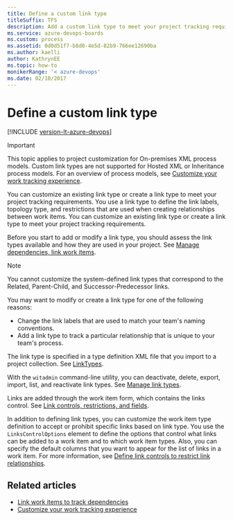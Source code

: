 ```yaml
---
title: Define a custom link type 
titleSuffix: TFS
description: Add a custom link type to meet your project tracking requirements in Team Foundation Server  
ms.service: azure-devops-boards
ms.custom: process
ms.assetid: 0d0d51f7-b8d0-4e5d-82b9-766ee12690ba
ms.author: kaelli
author: KathrynEE
ms.topic: how-to
monikerRange: '< azure-devops'
ms.date: 02/10/2017
---
```


# Define a custom link type

[!INCLUDE [version-lt-azure-devops](../../includes/version-lt-azure-devops.md)]

> [!IMPORTANT]  
>This topic applies to project customization for On-premises XML process models. Custom link types are not supported for Hosted XML or Inheritance process models. For an overview of process models, see [Customize your work tracking experience](../customize-work.md). 

You can customize an existing link type or create a link type to meet your project tracking requirements. You use a link type to define the link labels, topology type, and restrictions that are used when creating relationships between work items.  You can customize an existing link type or create a link type to meet your project tracking requirements.  

Before you start to add or modify a link type, you should assess the link types available and how they are used in your project. See [Manage dependencies, link work items](../../boards/queries/link-work-items-support-traceability.md).  
  
> [!NOTE]  
>  You cannot customize the system-defined link types that correspond to the Related, Parent-Child, and Successor-Predecessor links.  
  
You may want to modify or create a link type for one of the following reasons:  
  
-   Change the link labels that are used to match your team's naming conventions.  
-   Add a link type to track a particular relationship that is unique to your team's process.  
  

The link type is specified in a type definition XML file that you import to a project collection. See [LinkTypes](link-type-element-reference.md).  
  
With the `witadmin` command-line utility, you can deactivate, delete, export, import, list, and reactivate link types. See [Manage link types](../witadmin/manage-link-types.md).  
  
Links are added through the work item form, which contains the links control. See [Link controls, restrictions, and fields](../../boards/queries/linking-attachments.md).  
  
In addition to defining link types, you can customize the work item type definition to accept or prohibit specific links based on link type. You use the `LinksControlOptions` element to define the options that control what links can be added to a work item and to which work item types. Also, you can specify the default columns that you want to appear for the list of links in a work item. For more information, see [Define link controls to restrict link relationships](/previous-versions/azure/devops/reference/xml/define-link-controls?view=tfs-2017&preserve-view=true).  
  
## Related articles  
- [Link work items to track dependencies](../../boards/queries/link-work-items-support-traceability.md)
- [Customize your work tracking experience](../customize-work.md) 